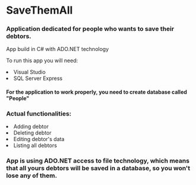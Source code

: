 <h1> SaveThemAll</h1>
<h3>Application dedicated for people who wants to save their debtors.</h3>

<p>App build in C# with ADO.NET technology</p>
<p>To run this app you will need:</p>
<li> Visual Studio</li>
<li> SQL Server Express</li>
<h4>For the application to work properly, you need to create database called "People"</h4>
<h3>Actual functionalities:</h3>
<li>Adding debtor</li>
<li>Deleting debtor</li>
<li>Editing debtor's data</li>
<li>Listing all debtors</li>
<h3>App is using ADO.NET access to file technology, which means that all yours debtors will be saved in a database, so you won't lose any of them.</h3>
